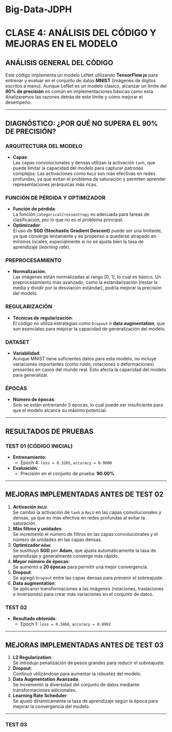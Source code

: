 # Big-Data-JDPH
# CLASE 4: ANÁLISIS DEL CÓDIGO Y MEJORAS EN EL MODELO

## ANÁLISIS GENERAL DEL CÓDIGO

Este código implementa un modelo LeNet utilizando **TensorFlow.js** para entrenar y evaluar en el conjunto de datos **MNIST** (imágenes de dígitos escritos a mano). Aunque LeNet es un modelo clásico, alcanzar un límite del **90% de precisión** es común en implementaciones básicas como esta. Analizaremos las razones detrás de este límite y cómo mejorar el desempeño.

---

## DIAGNÓSTICO: ¿POR QUÉ NO SUPERA EL 90% DE PRECISIÓN?

### ARQUITECTURA DEL MODELO
- **Capas**:  
  Las capas convolucionales y densas utilizan la activación `tanh`, que puede limitar la capacidad del modelo para capturar patrones complejos. Las activaciones como `ReLU` son más efectivas en redes profundas, ya que evitan el problema de saturación y permiten aprender representaciones jerárquicas más ricas.

### FUNCIÓN DE PÉRDIDA Y OPTIMIZADOR
- **Función de pérdida**:  
  La función `categoricalCrossentropy` es adecuada para tareas de clasificación, por lo que no es el problema principal.
- **Optimizador**:  
  El uso de **SGD (Stochastic Gradient Descent)** puede ser una limitante, ya que converge lentamente y es propenso a quedarse atrapado en mínimos locales, especialmente si no se ajusta bien la tasa de aprendizaje (*learning rate*).

### PREPROCESAMIENTO
- **Normalización**:  
  Las imágenes están normalizadas al rango [0, 1], lo cual es básico. Un preprocesamiento más avanzado, como la estandarización (restar la media y dividir por la desviación estándar), podría mejorar la precisión del modelo.

### REGULARIZACIÓN
- **Técnicas de regularización**:  
  El código no utiliza estrategias como `Dropout` o **data augmentation**, que son esenciales para mejorar la capacidad de generalización del modelo.

### DATASET
- **Variabilidad**:  
  Aunque MNIST tiene suficientes datos para este modelo, no incluye variaciones importantes (como ruido, rotaciones o deformaciones) presentes en casos del mundo real. Esto afecta la capacidad del modelo para generalizar.

### ÉPOCAS
- **Número de épocas**:  
  Solo se están entrenando 5 épocas, lo cual puede ser insuficiente para que el modelo alcance su máximo potencial.

---

## RESULTADOS DE PRUEBAS

### **TEST 01** (CÓDIGO INICIAL)
- **Entrenamiento**:  
  - Epoch 4: `loss = 0.3265`, `accuracy = 0.9000`  
- **Evaluación**:  
  - Precisión en el conjunto de prueba: **90.00%**

---

## MEJORAS IMPLEMENTADAS ANTES DE TEST 02

1. **Activación `ReLU`**:  
   Se cambió la activación de `tanh` a `ReLU` en las capas convolucionales y densas, ya que es más efectiva en redes profundas al evitar la saturación.
2. **Más filtros y unidades**:  
   Se incrementó el número de filtros en las capas convolucionales y el número de unidades en las capas densas.
3. **Optimizador `Adam`**:  
   Se sustituyó **SGD** por **Adam**, que ajusta automáticamente la tasa de aprendizaje y generalmente converge más rápido.
4. **Mayor número de épocas**:  
   Se aumentó a **20 épocas** para permitir una mejor convergencia.
5. **Dropout**:  
   Se agregó `Dropout` entre las capas densas para prevenir el sobreajuste.
6. **Data augmentation**:  
   Se aplicaron transformaciones a las imágenes (rotaciones, traslaciones e inversiones) para crear más variaciones en el conjunto de datos.

### **TEST 02**
- **Resultado obtenido**:  
  - Epoch 1: `loss = 0.3460`, `accuracy = 0.8992`

---

## MEJORAS IMPLEMENTADAS ANTES DE TEST 03

1. **L2 Regularization**:  
   Se introdujo penalización de pesos grandes para reducir el sobreajuste.
2. **Dropout**:  
   Continuó utilizándose para aumentar la robustez del modelo.
3. **Data Augmentation Avanzada**:  
   Se incrementó la diversidad del conjunto de datos mediante transformaciones adicionales.
4. **Learning Rate Scheduler**:  
   Se ajustó dinámicamente la tasa de aprendizaje según la época para mejorar la convergencia del modelo.

---

### **TEST 03**


